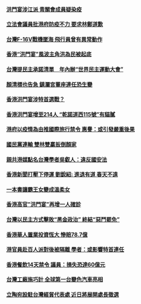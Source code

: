 #### [洪門宴涉江派 青關會成員疑染疫](../pages/soh55/583856.md) 
#### [立法會議員批港府防疫不力 要求林鄭道歉](../pages/soh55/583832.md) 
#### [台灣F-16V戰機墜海 飛行員曾有異常動作](../pages/soh55/583706.md) 
#### [香港“洪門宴”風波主角洪為民被起底](../pages/soh55/583709.md) 
#### [台灣提民主承諾清單　年內辦“世界民主運動大會”](../pages/soh55/583712.md) 
#### [顏清標也告急  鎮瀾宮董座連任恐生變](../pages/soh55/583718.md) 
#### [香港洪門宴涉特首選戰？](../pages/soh55/583475.md) 
#### [香港洪門宴增至214人  “乾諾道西115號”有貓膩](../pages/soh55/583358.md) 
#### [港府以疫情為由推國際旅行禁令 惠譽：或引發嚴重後果 ](../pages/soh55/583226.md) 
#### [國民黨連輸 雙林雙贏扳倒顏家](../pages/soh55/583022.md) 
#### [親共港媒點名台灣學者吳叡人：違反國安法](../pages/soh55/583025.md) 
#### [香港新聞打壓下停運 劉銳紹: 進退有道 春天不遠](../pages/soh55/582887.md) 
#### [一本書讓霸王女變成溫柔女](../pages/soh55/582797.md) 
#### [香港高官”洪門宴”再增一人確診](../pages/soh55/582845.md) 
#### [台灣以民主方式擊敗“黑金政治” 終結“惡鬥罷免”](../pages/soh55/582827.md) 
#### [香港華人置業投資恆大 慘賠78.7億](../pages/soh55/582788.md) 
#### [港官員赴百人派對後被隔離 學者：或影響特首連任](../pages/soh55/582557.md) 
#### [香港餐飲14天禁令 議員：損失恐達60億元](../pages/soh55/582560.md) 
#### [台灣工廠施巧計 全球第一台變色汽車亮相](../pages/soh55/582575.md) 
#### [立陶宛設駐台灣經貿代表處 近日將展開處長徵選](../pages/soh55/582497.md) 
